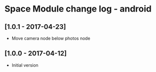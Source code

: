 # Space Module change log - android

## [1.0.1 - 2017-04-23]

* Move camera node below photos node


## [1.0.0 - 2017-04-12]

+ Initial version
